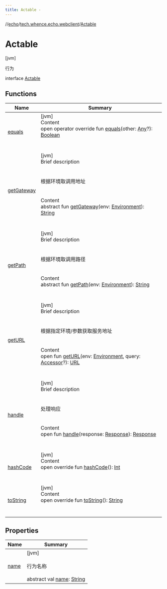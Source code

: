 ```yaml
---
title: Actable -
---
```

//[echo](../../index.md)/[tech.whence.echo.webclient](../index.md)/[Actable](index.md)



# Actable  
 [jvm] 

行为

interface [Actable](index.md)   


## Functions  
  
|  Name|  Summary| 
|---|---|
| [equals](../../tech.whence.echo.webclient.response.exception/-response-unrecognized-exception/index.md#kotlin/Any/equals/#kotlin.Any?/PointingToDeclaration/)| [jvm]  <br>Content  <br>open operator override fun [equals](../../tech.whence.echo.webclient.response.exception/-response-unrecognized-exception/index.md#kotlin/Any/equals/#kotlin.Any?/PointingToDeclaration/)(other: [Any](https://kotlinlang.org/api/latest/jvm/stdlib/kotlin/-any/index.html)?): [Boolean](https://kotlinlang.org/api/latest/jvm/stdlib/kotlin/-boolean/index.html)  <br><br><br>
| [getGateway](get-gateway.md)| [jvm]  <br>Brief description  <br><br><br>根据环境取调用地址<br><br>  <br>Content  <br>abstract fun [getGateway](get-gateway.md)(env: [Environment](../../tech.whence.echo.support/-environment/index.md)): [String](https://kotlinlang.org/api/latest/jvm/stdlib/kotlin/-string/index.html)  <br><br><br>
| [getPath](get-path.md)| [jvm]  <br>Brief description  <br><br><br>根据环境取调用路径<br><br>  <br>Content  <br>abstract fun [getPath](get-path.md)(env: [Environment](../../tech.whence.echo.support/-environment/index.md)): [String](https://kotlinlang.org/api/latest/jvm/stdlib/kotlin/-string/index.html)  <br><br><br>
| [getURL](get-u-r-l.md)| [jvm]  <br>Brief description  <br><br><br>根据指定环境/参数获取服务地址<br><br>  <br>Content  <br>open fun [getURL](get-u-r-l.md)(env: [Environment](../../tech.whence.echo.support/-environment/index.md), query: [Accessor](../../tech.whence.echo.container.accessor/-accessor/index.md)?): [URL](https://docs.oracle.com/javase/8/docs/api/java/net/URL.html)  <br><br><br>
| [handle](handle.md)| [jvm]  <br>Brief description  <br><br><br>处理响应<br><br>  <br>Content  <br>open fun [handle](handle.md)(response: [Response](../../tech.whence.echo.webclient.response/-response/index.md)): [Response](../../tech.whence.echo.webclient.response/-response/index.md)  <br><br><br>
| [hashCode](../../tech.whence.echo.webclient.response.exception/-response-unrecognized-exception/index.md#kotlin/Any/hashCode/#/PointingToDeclaration/)| [jvm]  <br>Content  <br>open override fun [hashCode](../../tech.whence.echo.webclient.response.exception/-response-unrecognized-exception/index.md#kotlin/Any/hashCode/#/PointingToDeclaration/)(): [Int](https://kotlinlang.org/api/latest/jvm/stdlib/kotlin/-int/index.html)  <br><br><br>
| [toString](../../tech.whence.echo.webclient.response.exception/-response-unrecognized-exception/index.md#kotlin/Any/toString/#/PointingToDeclaration/)| [jvm]  <br>Content  <br>open override fun [toString](../../tech.whence.echo.webclient.response.exception/-response-unrecognized-exception/index.md#kotlin/Any/toString/#/PointingToDeclaration/)(): [String](https://kotlinlang.org/api/latest/jvm/stdlib/kotlin/-string/index.html)  <br><br><br>


## Properties  
  
|  Name|  Summary| 
|---|---|
| [name](index.md#tech.whence.echo.webclient/Actable/name/#/PointingToDeclaration/)|  [jvm] <br><br>行为名称<br><br>abstract val [name](index.md#tech.whence.echo.webclient/Actable/name/#/PointingToDeclaration/): [String](https://kotlinlang.org/api/latest/jvm/stdlib/kotlin/-string/index.html)   <br>

